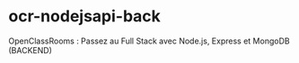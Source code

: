 # ocr-nodejsapi-back
OpenClassRooms : Passez au Full Stack avec Node.js, Express et MongoDB (BACKEND)
